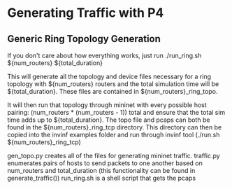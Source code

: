 # Generating Traffic with P4

## Generic Ring Topology Generation

If you don't care about how everything works, just run ./run_ring.sh ${num_routers} ${total_duration}

This will generate all the topology and device files necessary for a ring topology with ${num_routers} routers and the total simulation time will be ${total_duration}. These files are contained in ${num_routers}_ring_topo.

It will then run that topology through mininet with every possible host pairing: (num_routers * (num_routers - 1)) total and ensure that the total sim time adds up to ${total_duration}. The topo file and pcaps can both be found in the ${num_routers}_ring_tcp directory. This directory can then be copied into the invinf examples folder and run through invinf tool (./run.sh ${num_routers}_ring_tcp)


gen_topo.py creates all of the files for generating mininet traffic.
traffic.py enumerates pairs of hosts to send packets to one another based on num_routers and total_duration (this functionality can be found in generate_traffic())
run_ring.sh is a shell script that gets the pcaps



